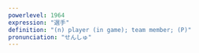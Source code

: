 ```yaml
---
powerlevel: 1964
expression: "選手"
definition: "(n) player (in game); team member; (P)"
pronunciation: "せんしゅ"
---
```


